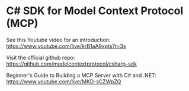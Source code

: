# C# SDK for Model Context Protocol (MCP)

See this Youtube video for an introduction: https://www.youtube.com/live/krB1aA9xpts?t=3s

Visit the official github repo: https://github.com/modelcontextprotocol/csharp-sdk

Beginner's Guide to Building a MCP Server with C# and .NET: https://www.youtube.com/live/MKD-sCZWpZQ
